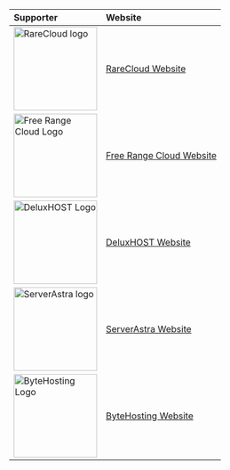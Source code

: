 | Supporter                                                              | Website                                             |
| :--------------------------------------------------------------------- | :-------------------------------------------------- |
| <img src="https://rarecloud.io/rarecloud.png" alt="RareCloud logo" width="150" title="RareCloud"> | [RareCloud Website](https://rarecloud.io/)         |
| <img src="https://freerangecloud.com/images/logo.png" alt="Free Range Cloud Logo" width="150" title="Free Range Cloud"> | [Free Range Cloud Website](https://freerangecloud.com/) |
| <img src="" alt="DeluxHOST Logo" width="150" title="DeluxHOST"> | [DeluxHOST Website](https://deluxhost.net/) |
| <img src="https://serverastra.com/img/logo-sa2-red.svg" alt="ServerAstra logo" width="150" title="ServerAstra"> | [ServerAstra Website](https://serverastra.com/)         |
| <img src="https://bytehosting.cloud/full-logo.png" alt="ByteHosting Logo" width="150" title="ByteHosting"> | [ByteHosting Website](https://bytehosting.cloud/) |
